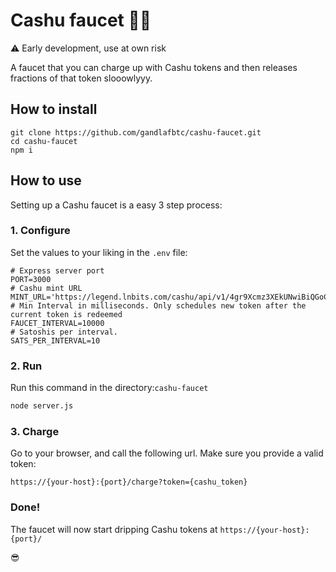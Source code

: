 # Cashu faucet 🥜🚰

⚠️ Early development, use at own risk


A faucet that you can charge up with Cashu tokens and then releases fractions of that token slooowlyyy.


## How to install

```
git clone https://github.com/gandlafbtc/cashu-faucet.git
cd cashu-faucet
npm i
```

## How to use

Setting up a Cashu faucet is a easy 3 step process:

### 1. Configure

Set the values to your liking in the `.env` file:

```properties
# Express server port
PORT=3000
# Cashu mint URL
MINT_URL='https://legend.lnbits.com/cashu/api/v1/4gr9Xcmz3XEkUNwiBiQGoC'
# Min Interval in milliseconds. Only schedules new token after the current token is redeemed 
FAUCET_INTERVAL=10000
# Satoshis per interval. 
SATS_PER_INTERVAL=10
```

### 2. Run
Run this command in the directory:`cashu-faucet`
```bash
node server.js
```

### 3. Charge
Go to your browser, and call the following url. Make sure you provide a valid token:

`https://{your-host}:{port}/charge?token={cashu_token}`

### Done!

The faucet will now start dripping Cashu tokens at `https://{your-host}:{port}/` 

😎 
